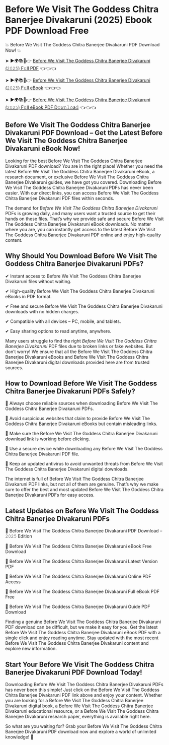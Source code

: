 # Before We Visit The Goddess Chitra Banerjee Divakaruni (2025) Ebook PDF Download Free

💥 Before We Visit The Goddess Chitra Banerjee Divakaruni PDF Download Now! 💥

➤ ►🌍📚📱👉 [Before We Visit The Goddess Chitra Banerjee Divakaruni (𝟸𝟶𝟸𝟻) F𝚞ll PDF](https://getpdf.xyz/before-we-visit-the-goddess-chitra-banerjee-divakaruni) 👈👈👈


➤ ►🌍📚📱👉 [Before We Visit The Goddess Chitra Banerjee Divakaruni (𝟸𝟶𝟸𝟻) F𝚞ll eBook](https://getpdf.xyz/before-we-visit-the-goddess-chitra-banerjee-divakaruni) 👈👈👈


➤ ►🌍📚📱👉 [Before We Visit The Goddess Chitra Banerjee Divakaruni (𝟸𝟶𝟸𝟻) F𝚞ll eBook PDF D𝚘𝚠𝚗𝚕𝚘a𝚍](https://getpdf.xyz/before-we-visit-the-goddess-chitra-banerjee-divakaruni) 👈👈👈


## Before We Visit The Goddess Chitra Banerjee Divakaruni PDF Download – Get the Latest Before We Visit The Goddess Chitra Banerjee Divakaruni eBook Now!

Looking for the best Before We Visit The Goddess Chitra Banerjee Divakaruni PDF download? You are in the right place! Whether you need the latest Before We Visit The Goddess Chitra Banerjee Divakaruni eBook, a research document, or exclusive Before We Visit The Goddess Chitra Banerjee Divakaruni guides, we have got you covered. Downloading Before We Visit The Goddess Chitra Banerjee Divakaruni PDFs has never been easier. With our direct links, you can access Before We Visit The Goddess Chitra Banerjee Divakaruni PDF files within seconds.

The demand for *Before We Visit The Goddess Chitra Banerjee Divakaruni* PDFs is growing daily, and many users want a trusted source to get their hands on these files. That’s why we provide safe and secure Before We Visit The Goddess Chitra Banerjee Divakaruni eBook downloads. No matter where you are, you can instantly get access to the latest Before We Visit The Goddess Chitra Banerjee Divakaruni PDF online and enjoy high-quality content.

## Why Should You Download Before We Visit The Goddess Chitra Banerjee Divakaruni PDFs?

✔ Instant access to Before We Visit The Goddess Chitra Banerjee Divakaruni files without waiting.

✔ High-quality Before We Visit The Goddess Chitra Banerjee Divakaruni eBooks in PDF format.

✔ Free and secure Before We Visit The Goddess Chitra Banerjee Divakaruni downloads with no hidden charges.

✔ Compatible with all devices – PC, mobile, and tablets.

✔ Easy sharing options to read anytime, anywhere.

Many users struggle to find the right *Before We Visit The Goddess Chitra Banerjee Divakaruni* PDF files due to broken links or fake websites. But don’t worry! We ensure that all the Before We Visit The Goddess Chitra Banerjee Divakaruni eBooks and Before We Visit The Goddess Chitra Banerjee Divakaruni digital downloads provided here are from trusted sources.

## How to Download Before We Visit The Goddess Chitra Banerjee Divakaruni PDFs Safely?

📌 Always choose reliable sources when downloading Before We Visit The Goddess Chitra Banerjee Divakaruni PDFs.

📌 Avoid suspicious websites that claim to provide Before We Visit The Goddess Chitra Banerjee Divakaruni eBooks but contain misleading links.

📌 Make sure the Before We Visit The Goddess Chitra Banerjee Divakaruni download link is working before clicking.

📌 Use a secure device while downloading any Before We Visit The Goddess Chitra Banerjee Divakaruni PDF file.

📌 Keep an updated antivirus to avoid unwanted threats from Before We Visit The Goddess Chitra Banerjee Divakaruni digital downloads.

The internet is full of Before We Visit The Goddess Chitra Banerjee Divakaruni PDF links, but not all of them are genuine. That’s why we make sure to offer the best and most updated Before We Visit The Goddess Chitra Banerjee Divakaruni PDFs for easy access.

## Latest Updates on Before We Visit The Goddess Chitra Banerjee Divakaruni PDFs

🔹 Before We Visit The Goddess Chitra Banerjee Divakaruni PDF Download – 𝟸𝟶𝟸𝟻 Edition

🔹 Before We Visit The Goddess Chitra Banerjee Divakaruni eBook Free Download

🔹 Before We Visit The Goddess Chitra Banerjee Divakaruni Latest Version PDF

🔹 Before We Visit The Goddess Chitra Banerjee Divakaruni Online PDF Access

🔹 Before We Visit The Goddess Chitra Banerjee Divakaruni Full eBook PDF Free

🔹 Before We Visit The Goddess Chitra Banerjee Divakaruni Guide PDF Download

Finding a genuine Before We Visit The Goddess Chitra Banerjee Divakaruni PDF download can be difficult, but we make it easy for you. Get the latest Before We Visit The Goddess Chitra Banerjee Divakaruni eBook PDF with a single click and enjoy reading anytime. Stay updated with the most recent Before We Visit The Goddess Chitra Banerjee Divakaruni content and explore new information.

## Start Your Before We Visit The Goddess Chitra Banerjee Divakaruni PDF Download Today!

Downloading Before We Visit The Goddess Chitra Banerjee Divakaruni PDFs has never been this simple! Just click on the Before We Visit The Goddess Chitra Banerjee Divakaruni PDF link above and enjoy your content. Whether you are looking for a Before We Visit The Goddess Chitra Banerjee Divakaruni digital book, a Before We Visit The Goddess Chitra Banerjee Divakaruni educational resource, or a Before We Visit The Goddess Chitra Banerjee Divakaruni research paper, everything is available right here.

So what are you waiting for? Grab your Before We Visit The Goddess Chitra Banerjee Divakaruni PDF download now and explore a world of unlimited knowledge! 🚀